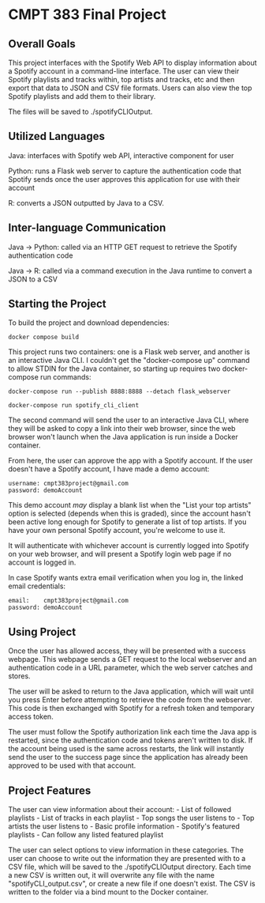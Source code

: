 # CMPT 383 Final Project

## Overall Goals

This project interfaces with the Spotify Web API to display information about a Spotify account in a command-line interface. The user can view their Spotify playlists and tracks within, top artists and tracks, etc and then export that data to JSON and CSV file formats. Users can also view the top Spotify playlists and add them to their library.

The files will be saved to ./spotifyCLIOutput.

## Utilized Languages

Java: interfaces with Spotify web API, interactive component for user

Python: runs a Flask web server to capture the authentication code that Spotify sends once the user approves this application for use with their account

R: converts a JSON outputted by Java to a CSV.

## Inter-language Communication

Java -> Python: called via an HTTP GET request to retrieve the Spotify authentication code

Java -> R: called via a command execution in the Java runtime to convert a JSON to a CSV

## Starting the Project

To build the project and download dependencies:

    docker compose build

This project runs two containers: one is a Flask web server, and another is an interactive Java CLI. I couldn't get the "docker-compose up" command to allow STDIN for the Java container, so starting up requires two docker-compose run commands:

    docker-compose run --publish 8888:8888 --detach flask_webserver

    docker-compose run spotify_cli_client

The second command will send the user to an interactive Java CLI, where they will be asked to copy a link into their web browser, since the web browser won't launch when the Java application is run inside a Docker container.

From here, the user can approve the app with a Spotify account. If the user doesn't have a Spotify account, I have made a demo account:

    username: cmpt383project@gmail.com
    password: demoAccount

This demo account *may* display a blank list when the "List your top artists" option is selected (depends when this is graded), since the account hasn't been active long enough for Spotify to generate a list of top artists. If you have your own personal Spotify account, you're welcome to use it.

It will authenticate with whichever account is currently logged into Spotify on your web browser, and will present a Spotify login web page if no account is logged in.

In case Spotify wants extra email verification when you log in, the linked email credentials:

    email:    cmpt383project@gmail.com
    password: demoAccount

## Using Project

Once the user has allowed access, they will be presented with a success webpage. This webpage sends a GET request to the local webserver and an authentication code in a URL parameter, which the web server catches and stores.

The user will be asked to return to the Java application, which will wait until you press Enter before attempting to retrieve the code from the webserver. This code is then exchanged with Spotify for a refresh token and temporary access token.

The user must follow the Spotify authorization link each time the Java app is restarted, since the authentication code and tokens aren't written to disk. If the account being used is the same across restarts, the link will instantly send the user to the success page since the application has already been approved to be used with that account.

## Project Features

The user can view information about their account:
    - List of followed playlists
      - List of tracks in each playlist
    - Top songs the user listens to
    - Top artists the user listens to
    - Basic profile information
    - Spotify's featured playlists
      - Can follow any listed featured playlist

The user can select options to view information in these categories. The user can choose to write out the information they are presented with to a CSV file, which will be saved to the ./spotifyCLIOutput directory. Each time a new CSV is written out, it will overwrite any file with the name "spotifyCLI_output.csv", or create a new file if one doesn't exist. The CSV is written to the folder via a bind mount to the Docker container.
